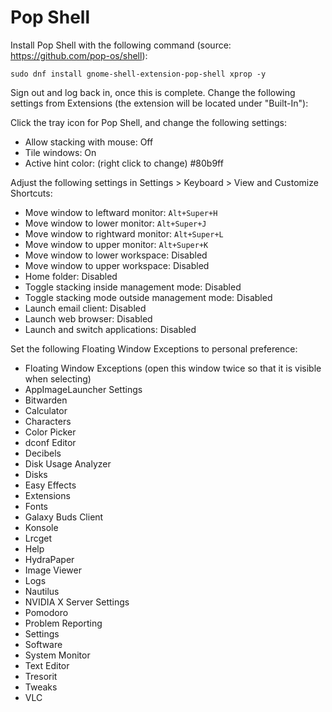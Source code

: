 # Pop Shell

Install Pop Shell with the following command (source: https://github.com/pop-os/shell):

```
sudo dnf install gnome-shell-extension-pop-shell xprop -y
```

Sign out and log back in, once this is complete. Change the following settings from Extensions (the extension will be located under "Built-In"):

Click the tray icon for Pop Shell, and change the following settings:

- Allow stacking with mouse: Off
- Tile windows: On
- Active hint color: (right click to change) #80b9ff

Adjust the following settings in Settings > Keyboard > View and Customize Shortcuts:

- Move window to leftward monitor: `Alt+Super+H`
- Move window to lower monitor: `Alt+Super+J`
- Move window to rightward monitor: `Alt+Super+L`
- Move window to upper monitor: `Alt+Super+K`
- Move window to lower workspace: Disabled
- Move window to upper workspace: Disabled
- Home folder: Disabled
- Toggle stacking inside management mode: Disabled
- Toggle stacking mode outside management mode: Disabled
- Launch email client: Disabled
- Launch web browser: Disabled
- Launch and switch applications: Disabled

Set the following Floating Window Exceptions to personal preference:

- Floating Window Exceptions (open this window twice so that it is visible when selecting)
- AppImageLauncher Settings
- Bitwarden
- Calculator
- Characters
- Color Picker
- dconf Editor
- Decibels
- Disk Usage Analyzer
- Disks
- Easy Effects
- Extensions
- Fonts
- Galaxy Buds Client
- Konsole
- Lrcget
- Help
- HydraPaper
- Image Viewer
- Logs
- Nautilus
- NVIDIA X Server Settings
- Pomodoro
- Problem Reporting
- Settings
- Software
- System Monitor
- Text Editor
- Tresorit
- Tweaks
- VLC
